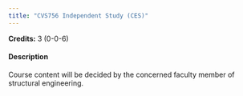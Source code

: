 ```yaml
---
title: "CVS756 Independent Study (CES)"
---
```

**Credits:** 3 (0-0-6)

#### Description
Course content will be decided by the concerned faculty member of structural engineering.